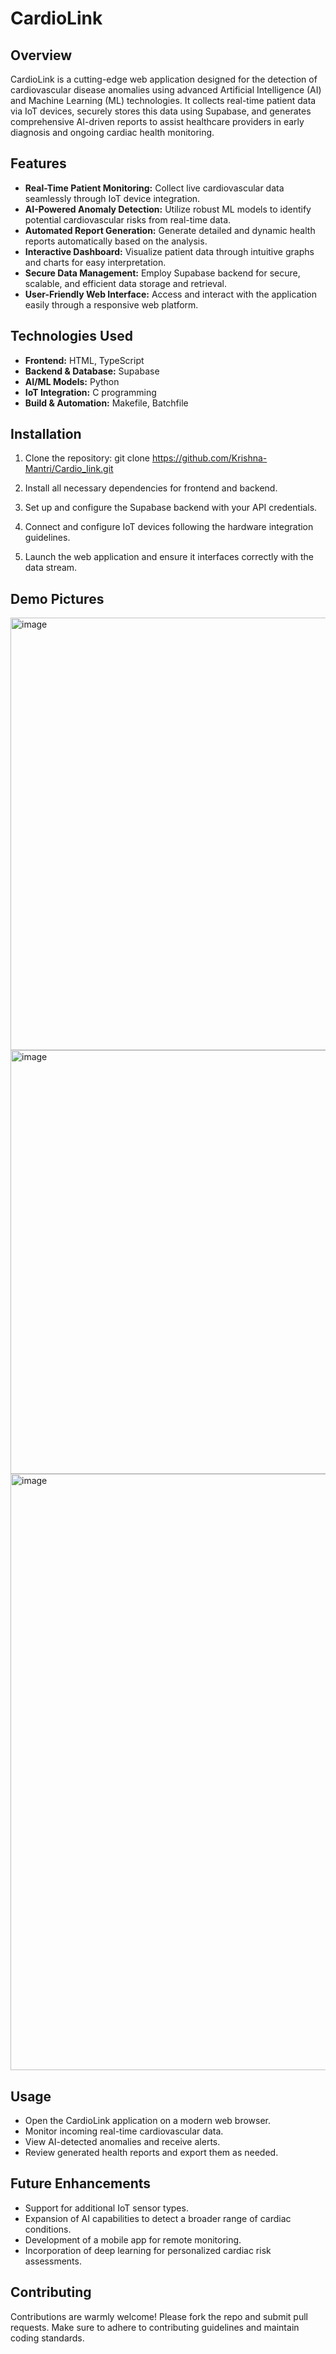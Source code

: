 # CardioLink

## Overview

CardioLink is a cutting-edge web application designed for the detection of cardiovascular disease anomalies using advanced Artificial Intelligence (AI) and Machine Learning (ML) technologies. It collects real-time patient data via IoT devices, securely stores this data using Supabase, and generates comprehensive AI-driven reports to assist healthcare providers in early diagnosis and ongoing cardiac health monitoring.

## Features

- **Real-Time Patient Monitoring:** Collect live cardiovascular data seamlessly through IoT device integration.
- **AI-Powered Anomaly Detection:** Utilize robust ML models to identify potential cardiovascular risks from real-time data.
- **Automated Report Generation:** Generate detailed and dynamic health reports automatically based on the analysis.
- **Interactive Dashboard:** Visualize patient data through intuitive graphs and charts for easy interpretation.
- **Secure Data Management:** Employ Supabase backend for secure, scalable, and efficient data storage and retrieval.
- **User-Friendly Web Interface:** Access and interact with the application easily through a responsive web platform.

## Technologies Used

- **Frontend:** HTML, TypeScript
- **Backend & Database:** Supabase 
- **AI/ML Models:** Python
- **IoT Integration:** C programming
- **Build & Automation:** Makefile, Batchfile

## Installation

1. Clone the repository:
git clone https://github.com/Krishna-Mantri/Cardio_link.git

2. Install all necessary dependencies for frontend and backend.
3. Set up and configure the Supabase backend with your API credentials.
4. Connect and configure IoT devices following the hardware integration guidelines.
5. Launch the web application and ensure it interfaces correctly with the data stream.

## Demo Pictures


<img width="1140" height="692" alt="image" src="https://github.com/user-attachments/assets/f2170f35-b026-498b-8484-f42f870331e8" />



<img width="1123" height="678" alt="image" src="https://github.com/user-attachments/assets/0fb82708-6993-4850-ba41-6a38181ac281" />



<img width="1908" height="954" alt="image" src="https://github.com/user-attachments/assets/a3f89d12-21c2-44c5-a51d-31938b71dd54" />




## Usage

- Open the CardioLink application on a modern web browser.
- Monitor incoming real-time cardiovascular data.
- View AI-detected anomalies and receive alerts.
- Review generated health reports and export them as needed.

## Future Enhancements

- Support for additional IoT sensor types.
- Expansion of AI capabilities to detect a broader range of cardiac conditions.
- Development of a mobile app for remote monitoring.
- Incorporation of deep learning for personalized cardiac risk assessments.

## Contributing

Contributions are warmly welcome! Please fork the repo and submit pull requests. Make sure to adhere to contributing guidelines and maintain coding standards.




